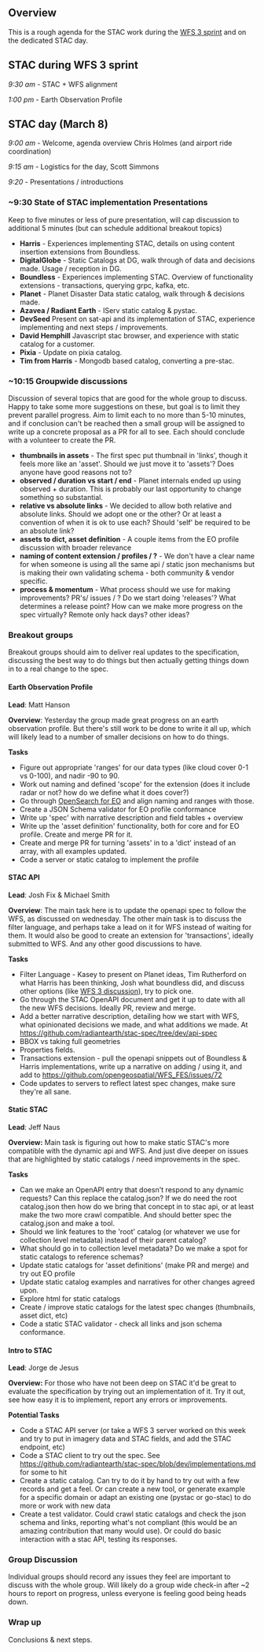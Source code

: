 ## Overview

This is a rough agenda for the STAC work during the [WFS 3 sprint](https://github.com/opengeospatial/wfs3hackathon/) and on
the dedicated STAC day.

## STAC during WFS 3 sprint

*9:30 am* - STAC + WFS alignment

*1:00 pm* - Earth Observation Profile

## STAC day (March 8)

*9:00 am* - Welcome, agenda overview Chris Holmes (and airport ride coordination)

*9:15 am* - Logistics for the day, Scott Simmons

*9:20* - Presentations / introductions

### ~9:30 State of STAC implementation Presentations
Keep to five minutes or less of pure presentation, will cap discussion to additional 5 minutes (but can schedule 
additional breakout topics)

* **Harris** - Experiences implementing STAC, details on using content insertion extensions from Boundless.
* **DigitalGlobe** - Static Catalogs at DG, walk through of data and decisions made. Usage / reception in DG.
* **Boundless** - Experiences implementing STAC. Overview of functionality extensions - transactions, querying grpc, kafka, etc.
* **Planet** - Planet Disaster Data static catalog, walk through & decisions made.
* **Azavea / Radiant Earth** - IServ static catalog & pystac.
* **DevSeed** Present on sat-api and its implementation of STAC, experience implementing and next steps / improvements.
* **David Hemphill** Javascript stac browser, and experience with static catalog for a customer.
* **Pixia** - Update on pixia catalog.
* **Tim from Harris** - Mongodb based catalog, converting a pre-stac.

### ~10:15 Groupwide discussions
Discussion of several topics that are good for the whole group to discuss. Happy to take some more suggestions on these, but goal is to limit they prevent parallel progress. Aim to limit each to no more than 5-10 minutes, and if conclusion can't be reached then a small group will be assigned to write up a concrete proposal as a PR for all to see. Each should conclude with a volunteer to create the PR.

* **thumbnails in assets** - The first spec put thumbnail in 'links', though it feels more like an 'asset'. Should we just move
it to 'assets'? Does anyone have good reasons not to?
* **observed / duration vs start / end** - Planet internals ended up using observed + duration. This is probably our last opportunity to change something so substantial.
* **relative vs absolute links** - We decided to allow both relative and absolute links. Should we adopt one or the other? Or at least a convention of when it is ok to use each? Should 'self' be required to be an absolute link?
* **assets to dict, asset definition** - A couple items from the EO profile discussion with broader relevance
* **naming of content extension / profiles / ?** - We don't have a clear name for when someone is using all the same api / static json mechanisms but is making their own validating schema - both community & vendor specific.
* **process & momentum** - What process should we use for making improvements? PR's/ issues / ? Do we start doing 'releases'?
What determines a release point? How can we make more progress on the spec virtually? Remote only hack days? other ideas?

### Breakout groups

Breakout groups should aim to deliver real updates to the specification, discussing the best way to do things but then actually
getting things down in to a real change to the spec. 

#### Earth Observation Profile
**Lead**: Matt Hanson

**Overview**: Yesterday the group made great progress on an earth observation profile. But there's still work to be done to 
write it all up, which will likely lead to a number of smaller decisions on how to do things.

**Tasks**

* Figure out appropriate 'ranges' for our data types (like cloud cover 0-1 vs 0-100), and nadir -90 to 90.
* Work out naming and defined 'scope' for the extension (does it include radar or not? how do we define what it does cover?)
* Go through [OpenSearch for EO](http://docs.opengeospatial.org/is/13-026r8/13-026r8.html) and align naming and ranges with those.
* Create a JSON Schema validator for EO profile conformance
* Write up 'spec' with narrative description and field tables + overview
* Write up the 'asset definition' functionality, both for core and for EO profile. Create and merge PR for it.
* Create and merge PR for turning 'assets' in to a 'dict' instead of an array, with all examples updated.
* Code a server or static catalog to implement the profile
 
#### STAC API
**Lead**: Josh Fix & Michael Smith

**Overview**: The main task here is to update the openapi spec to follow the WFS, as discussed on wednesday. The other main
task is to discuss the filter language, and perhaps take a lead on it for WFS instead of waiting for them. It would also be 
good to create an extension for 'transactions', ideally submitted to WFS. And any other good discussions to have.

**Tasks**

* Filter Language - Kasey to present on Planet ideas, Tim Rutherford on what Harris has been thinking, Josh what boundless did, and discuss other options (like [WFS 3 discussion](https://github.com/opengeospatial/WFS_FES/issues/67)), try to pick one.
* Go through the STAC OpenAPI document and get it up to date with all the new WFS decisions. Ideally PR, review and merge.
* Add a better narrative description, detailing how we start with WFS, what opinionated decisions we made, and what additions we made. At https://github.com/radiantearth/stac-spec/tree/dev/api-spec
* BBOX vs taking full geometries
* Properties fields.
* Transactions extension - pull the openapi snippets out of Boundless & Harris implementations, write up a narrative on adding
/ using it, and add to https://github.com/opengeospatial/WFS_FES/issues/72
* Code updates to servers to reflect latest spec changes, make sure they're all sane.

#### Static STAC
**Lead**: Jeff Naus

**Overview:** Main task is figuring out how to make static STAC's more compatible with the dynamic api and WFS. And just 
dive deeper on issues that are highlighted by static catalogs / need improvements in the spec.

**Tasks**

* Can we make an OpenAPI entry that doesn't respond to any dynamic requests? Can this replace the catalog.json? If we do
need the root catalog.json then how do we bring that concept in to stac api, or at least make the two more crawl compatible. 
And should better spec the catalog.json and make a tool.
* Should we link features to the 'root' catalog (or whatever we use for collection level metadata) instead of their parent catalog?
* What should go in to collection level metadata? Do we make a spot for static catalogs to reference schemas?
* Update static catalogs for 'asset definitions' (make PR and merge) and try out EO profile
* Update static catalog examples and narratives for other changes agreed upon.
* Explore html for static catalogs
* Create / improve static catalogs for the latest spec changes (thumbnails, asset dict, etc)
* Code a static STAC validator - check all links and json schema conformance.

#### Intro to STAC

**Lead**: Jorge de Jesus

**Overview:** For those who have not been deep on STAC it'd be great to evaluate the specification by trying out an implementation of it. Try it out, see how easy it is to implement, report any errors or improvements.

**Potential Tasks**

* Code a STAC API server (or take a WFS 3 server worked on this week and try to put in imagery data and STAC fields, and
add the STAC endpoint, etc)
* Code a STAC client to try out the spec. See https://github.com/radiantearth/stac-spec/blob/dev/implementations.md for some to hit
* Create a static catalog. Can try to do it by hand to try out with a few records and get a feel. Or can create a new tool,  or generate example for a specific domain
or adapt an existing one (pystac or go-stac) to do more or work with new data
* Create a test validator. Could crawl static catalogs and check the json schema and links, reporting what's not compliant 
(this would be an amazing contribution that many would use). Or could do basic interaction with a stac API, testing its
responses.

### Group Discussion

Individual groups should record any issues they feel are important to discuss with the whole group. Will likely do a group wide check-in after ~2 hours to report on progress, unless everyone is feeling good being heads down.

### Wrap up

Conclusions & next steps.
